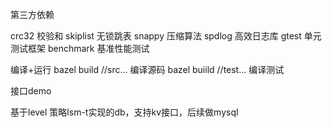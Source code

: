 第三方依赖

crc32 校验和
skiplist 无锁跳表
snappy 压缩算法
spdlog 高效日志库
gtest 单元测试框架
benchmark 基准性能测试

编译+运行
bazel build //src... 编译源码
bazel buiild //test... 编译测试

接口demo


基于level 策略lsm-t实现的db，支持kv接口，后续做mysql
